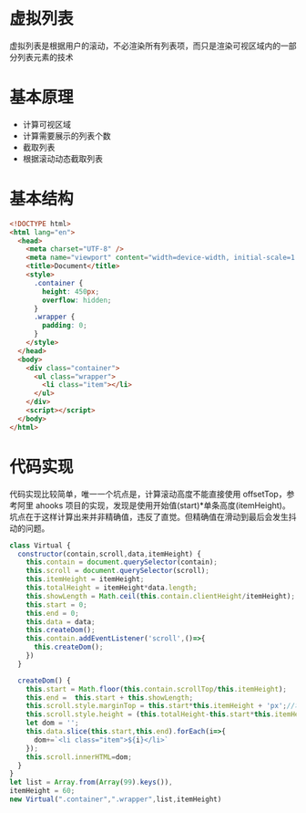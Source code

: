 # 虚拟列表

虚拟列表是根据用户的滚动，不必渲染所有列表项，而只是渲染可视区域内的一部分列表元素的技术

# 基本原理

- 计算可视区域
- 计算需要展示的列表个数
- 截取列表
- 根据滚动动态截取列表

# 基本结构

```html
<!DOCTYPE html>
<html lang="en">
  <head>
    <meta charset="UTF-8" />
    <meta name="viewport" content="width=device-width, initial-scale=1.0" />
    <title>Document</title>
    <style>
      .container {
        height: 450px;
        overflow: hidden;
      }
      .wrapper {
        padding: 0;
      }
    </style>
  </head>
  <body>
    <div class="container">
      <ul class="wrapper">
        <li class="item"></li>
      </ul>
    </div>
    <script></script>
  </body>
</html>
```

# 代码实现

代码实现比较简单，唯一一个坑点是，计算滚动高度不能直接使用 offsetTop，参考阿里 ahooks 项目的实现，发现是使用开始值(start)\*单条高度(itemHeight)。坑点在于这样计算出来并非精确值，违反了直觉。但精确值在滑动到最后会发生抖动的问题。

```js
class Virtual {
  constructor(contain,scroll,data,itemHeight) {
    this.contain = document.querySelector(contain);
    this.scroll = document.querySelector(scroll);
    this.itemHeight = itemHeight;
    this.totalHeight = itemHeight*data.length;
    this.showLength = Math.ceil(this.contain.clientHeight/itemHeight);
    this.start = 0;
    this.end = 0;
    this.data = data;
    this.createDom();
    this.contain.addEventListener('scroll',()=>{
      this.createDom();
    })
  }

  createDom() {
    this.start = Math.floor(this.contain.scrollTop/this.itemHeight);
    this.end =  this.start + this.showLength;
    this.scroll.style.marginTop = this.start*this.itemHeight + 'px';//坑点
    this.scroll.style.height = (this.totalHeight-this.start*this.itemHeight) + 'px';
    let dom = '';
    this.data.slice(this.start,this.end).forEach(i=>{
      dom+=`<li class="item">${i}</li>`
    });
    this.scroll.innerHTML=dom;
  }
}
let list = Array.from(Array(99).keys()),
itemHeight = 60;
new Virtual(".container",".wrapper",list,itemHeight)
```
